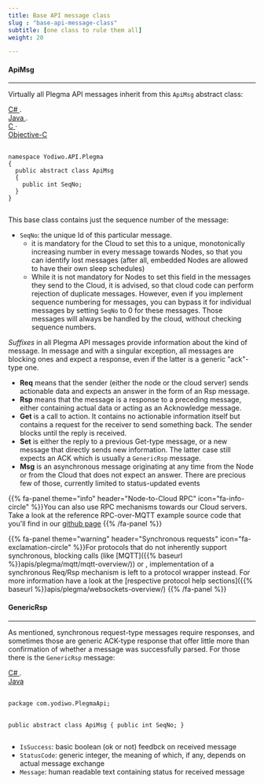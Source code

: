 ```yaml
---
title: Base API message class
slug : "base-api-message-class"
subtitle: [one class to rule them all]
weight: 20

---
```

#### ApiMsg
- - -
Virtually all Plegma API messages inherit from this `ApiMsg` abstract class:

<div id="code1_container">
<div class="block-code block-show-code" type="section.type">
  <div class="code-tabs">
    <div data-lang="csharp" class="tab on">
      <a href="javascript: showCode('code1_container', 'csharp');">
        <span>
          C#
        </span>
      </a>
      <span>.</span>
    </div>
    <div data-lang="java" class="tab off">
      <a href="javascript: showCode('code1_container', 'java');">
        <span>
          Java
        </span>
      </a>
      <span>.</span>
    </div>
    <div data-lang="c" class="tab off">
      <a href="javascript: showCode('code1_container', 'c');">
        <span>
          C
        </span>
      </a><span class="">·</span>
    </div>
    <div data-lang="objc" class="tab off">
      <a href="javascript: showCode('code1_container', 'objc');">
        <span>
          Objective-C
        </span>
      </a>
    </div>
  </div>
  <pre id="csharp">
    <code>
namespace Yodiwo.API.Plegma
{
  public abstract class ApiMsg
  {
    public int SeqNo;
  }
}
    </code>
</pre>
<pre id="java" style="display:none;">
    <code>
package com.yodiwo.PlegmaApi;

public abstract class ApiMsg {
    public int SeqNo;
}
    </code>
</pre>
<pre id="c" style="display:none;">
    <code>
typedef struct Yodiwo_API_Plegma_ApiMsg
{
  int32_t SeqNo;
} Yodiwo_API_Plegma_ApiMsg_t;
    </code>
</pre>
<pre id="objc" style="display:none;">
    <code>
@interface APIMsg : JSONModel

@property (nonatomic) NSInteger SeqNo;

@end
    </code>
</pre>
</div>
</div>


This base class contains just the sequence number of the message:

* `SeqNo`: the unique Id of this particular message.
    * it is mandatory for the Cloud to set this to a unique, monotonically increasing number in every message towards Nodes, so that you can identify lost messages (after all, embedded Nodes are allowed to have their own sleep schedules)
    * While it is not mandatory for Nodes to set this field in the messages they send to the Cloud, it is advised, so that cloud code can perform rejection of duplicate messages.
      However, even if you implement sequence numbering for messages, you can bypass it for individual messages by setting `SeqNo` to 0 for these messages. Those messages will always be handled by the cloud, without checking sequence numbers.

<i>Suffixes</i> in all Plegma API messages provide information about the kind of message. In message and with a singular exception, all messages are blocking ones and expect a response, even if the latter is a generic "ack"-type one.

* <b>Req</b> means that the sender (either the node or the cloud server) sends actionable data and expects an answer in the form of an Rsp message.
* <b>Rsp</b> means that the message is a response to a preceding message, either containing actual data or acting as an Acknowledge message.
* <b>Get</b> is a call to action. It contains no actionable information itself but contains a request for the receiver to send something back. The sender blocks until the reply is received.
* <b>Set</b> is either the reply to a previous Get-type message, or a new message that directly sends new information. The latter case still expects an ACK which is usually a `GenericRsp` message.
* <b>Msg</b> is an asynchronous message originating at any time from the Node or from the Cloud that does not expect an answer. There are precious few of those, currently limited to status-updated events

{{% fa-panel theme="info" header="Node-to-Cloud RPC" icon="fa-info-circle" %}}You can also use RPC mechanisms towards our Cloud servers. Take a look at the reference RPC-over-MQTT example source code that you'll find in our [github page](https://github.com/yodiwo/plegma) {{% /fa-panel %}}

{{% fa-panel theme="warning" header="Synchronous requests" icon="fa-exclamation-circle" %}}For protocols that do not inherently support synchronous, blocking calls (like [MQTT]({{% baseurl %}}apis/plegma/mqtt/mqtt-overview/)) or , implementation of a synchronous Req/Rsp mechanism is left to a protocol wrapper instead. For more information have a look at the [respective protocol help sections]({{% baseurl %}}apis/plegma/websockets-overview/) {{% /fa-panel %}}


#### GenericRsp
- - - -

As mentioned, synchronous request-type messages require responses, and sometimes those are generic ACK-type response that offer little more than confirmation of whether a message was successfully parsed. For those there is the `GenericRsp` message:


<div id="code2_container">
<div class="block-code block-show-code" type="section.type">
  <div class="code-tabs">
    <div data-lang="csharp" class="tab on">
      <a href="javascript: showCode('code2_container', 'csharp');">
        <span>
          C#
        </span>
      </a>
      <span>.</span>
    </div>
    <div data-lang="java" class="tab off">
      <a href="javascript: showCode('code2_container', 'java');">
        <span>
          Java
        </span>
      </a>
    </div>
  </div>
  <pre id="csharp">
    <code>
package com.yodiwo.PlegmaApi;

public abstract class ApiMsg {
    public int SeqNo;
}
    </code>
</pre>
<pre id="java" style="display:none;">
    <code>
    public class GenericRsp extends ApiMsg {
    {
        public Boolean IsSuccess;
        public int StatusCode;
        public String Message;
    
        public GenericRsp() {
        }
    } 
   </code>
</pre>
</pre>
</div>
</div>

* `IsSuccess`: basic boolean (ok or not) feedbck on received message
* `StatusCode`: generic integer, the meaning of which, if any, depends on actual message exchange
* `Message`: human readable text containing status for received message
